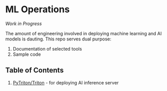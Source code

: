 # ML Operations

*Work in Progress*

The amount of engineering involved in deploying machine learning and AI models is dauting. This repo serves dual purpose:

1. Documentation of selected tools 
2. Sample code

## Table of Contents

1. [PyTriton/Triton](https://github.com/roatienza/mlops/tree/main/triton) -  for deploying AI inference server

